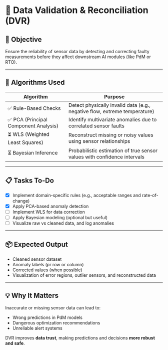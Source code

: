 # 📌 Data Validation & Reconciliation (DVR)

## 🎯 Objective
Ensure the reliability of sensor data by detecting and correcting faulty measurements before they affect downstream AI modules (like PdM or RTO).

---

## 🧠 Algorithms Used

| Algorithm                     | Purpose                                                                 |
|-------------------------------|-------------------------------------------------------------------------|
| ✅ Rule-Based Checks           | Detect physically invalid data (e.g., negative flow, extreme temperature) |
| ✅ PCA (Principal Component Analysis) | Identify multivariate anomalies due to correlated sensor faults         |
| ⏳ WLS (Weighted Least Squares)      | Reconstruct missing or noisy values using sensor relationships         |
| ⏳ Bayesian Inference          | Probabilistic estimation of true sensor values with confidence intervals |

---

## 📋 Tasks To-Do

- [x] Implement domain-specific rules (e.g., acceptable ranges and rate-of-change)
- [x] Apply PCA-based anomaly detection
- [ ] Implement WLS for data correction
- [ ] Apply Bayesian modeling (optional but useful)
- [ ] Visualize raw vs cleaned data, and log anomalies

---

## 📦 Expected Output

- Cleaned sensor dataset
- Anomaly labels (pr row or column)
- Corrected values (when possible)
- Visualization of error regions, outlier sensors, and reconstructed data

---

## 💡 Why It Matters

Inaccurate or missing sensor data can lead to:

- Wrong predictions in PdM models
- Dangerous optimization recommendations
- Unreliable alert systems

DVR improves **data trust**, making predictions and decisions **more robust and safe**.

